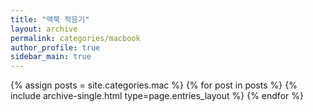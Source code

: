 ```yaml
---
title: "맥북 적응기"
layout: archive
permalink: categories/macbook
author_profile: true
sidebar_main: true
--- 
```



{% assign posts = site.categories.mac %}
{% for post in posts %} {% include archive-single.html type=page.entries_layout %} {% endfor %}
